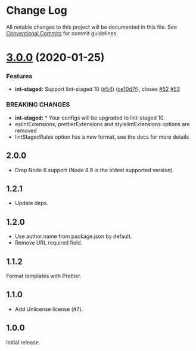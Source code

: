 # Change Log

All notable changes to this project will be documented in this file.
See [Conventional Commits](https://conventionalcommits.org) for commit guidelines.

# [3.0.0](https://github.com/sapegin/mrm-tasks/compare/mrm-task-license@2.0.0...mrm-task-license@3.0.0) (2020-01-25)


### Features

* **int-staged:** Support lint-staged 10 ([#54](https://github.com/sapegin/mrm-tasks/issues/54)) ([ce10d7f](https://github.com/sapegin/mrm-tasks/commit/ce10d7fdfe814bacbc1be6ee2cc781d8c8a0fc55)), closes [#52](https://github.com/sapegin/mrm-tasks/issues/52) [#53](https://github.com/sapegin/mrm-tasks/issues/53)


### BREAKING CHANGES

* **int-staged:** * Your configs will be upgraded to lint-staged 10.
* eslintExtensions, prettierExtensions and stylelintExtensions options are removed
* lintStagedRules option has a new format, see the docs for more details





## 2.0.0

- Drop Node 6 support (Node 8.9 is the oldest supported version).

## 1.2.1

- Update deps.

## 1.2.0

- Use author.name from package.json by default.
- Remove URL required field.

## 1.1.2

Format templates with Prettier.

## 1.1.0

- Add Unlicense license (#7).

## 1.0.0

Initial release.
